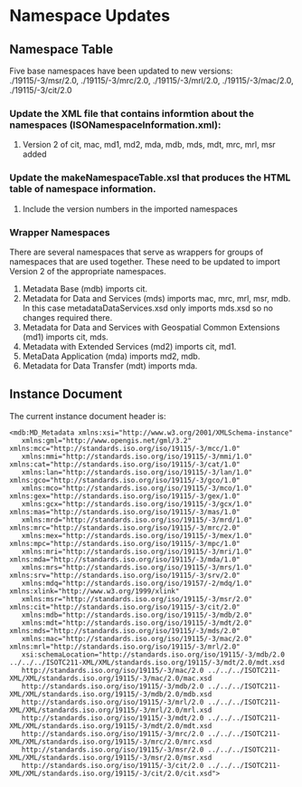# Namespace Updates

## Namespace Table
Five base namespaces have been updated to new versions: ./19115/-3/msr/2.0, ./19115/-3/mrc/2.0, ./19115/-3/mrl/2.0, ./19115/-3/mac/2.0, ./19115/-3/cit/2.0 

### Update the XML file that contains informtion about the namespaces (__ISONamespaceInformation.xml__):
1. Version 2 of cit, mac, md1, md2, mda, mdb, mds, mdt, mrc, mrl, msr added


### Update the makeNamespaceTable.xsl that produces the HTML table of namespace information. 
1. Include the version numbers in the imported namespaces

### Wrapper Namespaces
There are several namespaces that serve as wrappers for groups of namespaces that are used together. These need to be updated to import Version 2 of the appropriate namespaces.

1. Metadata Base (mdb) imports cit. 
2. Metadata for Data and Services (mds) imports mac, mrc, mrl, msr, mdb. In this case metadataDataServices.xsd only imports mds.xsd so no changes required there.
3. Metadata for Data and Services with Geospatial Common Extensions (md1) imports cit, mds.
4. Metadata with Extended Services (md2) imports cit, md1.
5. MetaData Application (mda) imports md2, mdb.
6. Metadata for Data Transfer (mdt) imports mda.

## Instance Document
The current instance document header is:

```
<mdb:MD_Metadata xmlns:xsi="http://www.w3.org/2001/XMLSchema-instance" 
   xmlns:gml="http://www.opengis.net/gml/3.2" xmlns:mcc="http://standards.iso.org/iso/19115/-3/mcc/1.0" 
   xmlns:mmi="http://standards.iso.org/iso/19115/-3/mmi/1.0" xmlns:cat="http://standards.iso.org/iso/19115/-3/cat/1.0"
   xmlns:lan="http://standards.iso.org/iso/19115/-3/lan/1.0" xmlns:gco="http://standards.iso.org/iso/19115/-3/gco/1.0" 
   xmlns:mco="http://standards.iso.org/iso/19115/-3/mco/1.0" xmlns:gex="http://standards.iso.org/iso/19115/-3/gex/1.0" 
   xmlns:gcx="http://standards.iso.org/iso/19115/-3/gcx/1.0" xmlns:mas="http://standards.iso.org/iso/19115/-3/mas/1.0" 
   xmlns:mrd="http://standards.iso.org/iso/19115/-3/mrd/1.0" xmlns:mrc="http://standards.iso.org/iso/19115/-3/mrc/2.0" 
   xmlns:mex="http://standards.iso.org/iso/19115/-3/mex/1.0" xmlns:mpc="http://standards.iso.org/iso/19115/-3/mpc/1.0" 
   xmlns:mri="http://standards.iso.org/iso/19115/-3/mri/1.0" xmlns:mda="http://standards.iso.org/iso/19115/-3/mda/1.0" 
   xmlns:mrs="http://standards.iso.org/iso/19115/-3/mrs/1.0" xmlns:srv="http://standards.iso.org/iso/19115/-3/srv/2.0" 
   xmlns:mdq="http://standards.iso.org/iso/19157/-2/mdq/1.0" xmlns:xlink="http://www.w3.org/1999/xlink" 
   xmlns:msr="http://standards.iso.org/iso/19115/-3/msr/2.0" xmlns:cit="http://standards.iso.org/iso/19115/-3/cit/2.0"  
   xmlns:mdb="http://standards.iso.org/iso/19115/-3/mdb/2.0"
   xmlns:mdt="http://standards.iso.org/iso/19115/-3/mdt/2.0" xmlns:mds="http://standards.iso.org/iso/19115/-3/mds/2.0" 
   xmlns:mac="http://standards.iso.org/iso/19115/-3/mac/2.0" xmlns:mrl="http://standards.iso.org/iso/19115/-3/mrl/2.0"
   xsi:schemaLocation="http://standards.iso.org/iso/19115/-3/mdb/2.0 ../../../ISOTC211-XML/XML/standards.iso.org/19115/-3/mdt/2.0/mdt.xsd 
   http://standards.iso.org/iso/19115/-3/mac/2.0 ../../../ISOTC211-XML/XML/standards.iso.org/19115/-3/mac/2.0/mac.xsd
   http://standards.iso.org/iso/19115/-3/mdb/2.0 ../../../ISOTC211-XML/XML/standards.iso.org/19115/-3/mdb/2.0/mdb.xsd
   http://standards.iso.org/iso/19115/-3/mrl/2.0 ../../../ISOTC211-XML/XML/standards.iso.org/19115/-3/mrl/2.0/mrl.xsd
   http://standards.iso.org/iso/19115/-3/mdt/2.0 ../../../ISOTC211-XML/XML/standards.iso.org/19115/-3/mdt/2.0/mdt.xsd
   http://standards.iso.org/iso/19115/-3/mrc/2.0 ../../../ISOTC211-XML/XML/standards.iso.org/19115/-3/mrc/2.0/mrc.xsd
   http://standards.iso.org/iso/19115/-3/msr/2.0 ../../../ISOTC211-XML/XML/standards.iso.org/19115/-3/msr/2.0/msr.xsd
   http://standards.iso.org/iso/19115/-3/cit/2.0 ../../../ISOTC211-XML/XML/standards.iso.org/19115/-3/cit/2.0/cit.xsd">
```